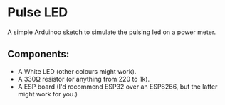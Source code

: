 Pulse LED
==========

A simple Arduinoo sketch to simulate the pulsing led on a power meter.

Components:
-----------

* A White LED (other colours might work).
* A 330Ω resistor (or anything from 220 to 1k).
* A ESP board (I'd recommend ESP32 over an ESP8266, but the latter might work for you.)


